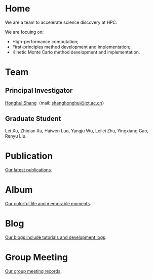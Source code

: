 # Home
We are a team to accelerate science discovery at HPC.  

We are focuing on:

- High-performance computation;
- First-principles method development and implementation;
- Kinetic Monte Carlo method development and implementation.

# Team

## Principal Investigator

[Honghui Shang](http://people.ucas.edu.cn/~shanghui)（mail: shanghonghui@ict.ac.cn）

## Graduate Student

Lei Xu, Zhiqian Xu, Haiwen Luo, Yangju Wu, Leilei Zhu, Yingxiang Gao, Renyu Liu.

# Publication
[Our latest publications](https://quantumict.github.io/QuantumICT/publication/publications).

# Album
[Our colorful life and memorable moments](https://quantumict.github.io/QuantumICT/album/index).

# Blog
[Our blogs include tutorials and development logs](https://quantumict.github.io/QuantumICT/blog/).

# Group Meeting

[Our group meeting records](https://quantumict.github.io/QuantumICT/group_meeting).

